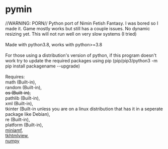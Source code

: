 # pymin
//WARNING: PORN// Python port of Nimin Fetish Fantasy. I was bored so I made it. Game mostly works but still has a couple issues. No dynamic resizing yet. This will not run well on very slow systems (I tried)<br><br>Made with python3.8, works with python>=3.8<br><br>For those using a distribution's version of python, if this program doesn't work try to update the required packages using pip (pip/pip3/python3 -m pip install packagename --upgrade)<br><br>Requires:<br>math (Built-in),<br>random (Built-in),<s><br>os (Built-in),</s><br>pathlib (Built-in),<br>xml (Built-in),<br>tkinter (Built-in unless you are on a linux distribution that has it in a seperate package like Debian),<br>re (Built-in),<br>platform (Built-in),<br>[miniamf](https://pypi.org/project/Mini-AMF/),<br>[tkhtmlview](https://pypi.org/project/tkhtmlview/),<br>[numpy](https://numpy.org/)
